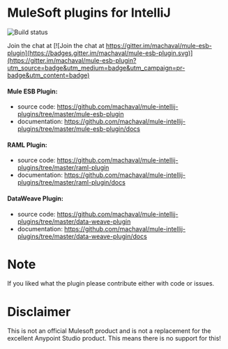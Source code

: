 # MuleSoft plugins for IntelliJ
![Build status](https://travis-ci.org/machaval/mule-esb-plugin.svg?branch=master)

Join the chat at
[![Join the chat at https://gitter.im/machaval/mule-esb-plugin](https://badges.gitter.im/machaval/mule-esb-plugin.svg)](https://gitter.im/machaval/mule-esb-plugin?utm_source=badge&utm_medium=badge&utm_campaign=pr-badge&utm_content=badge)


#### Mule ESB Plugin:
* source code: https://github.com/machaval/mule-intellij-plugins/tree/master/mule-esb-plugin
* documentation: https://github.com/machaval/mule-intellij-plugins/tree/master/mule-esb-plugin/docs

#### RAML Plugin:
* source code: https://github.com/machaval/mule-intellij-plugins/tree/master/raml-plugin
* documentation: https://github.com/machaval/mule-intellij-plugins/tree/master/raml-plugin/docs

#### DataWeave Plugin:
* source code: https://github.com/machaval/mule-intellij-plugins/tree/master/data-weave-plugin
* documentation: https://github.com/machaval/mule-intellij-plugins/tree/master/data-weave-plugin/docs

# Note
If you liked what the plugin please contribute either with code or issues.

# Disclaimer
This is not an official Mulesoft product and is not a replacement for the excellent Anypoint Studio product. This means there is no support for this!
